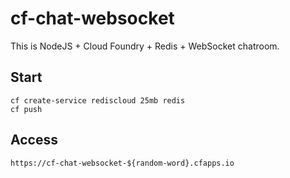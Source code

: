 # cf-chat-websocket
This is NodeJS + Cloud Foundry + Redis + WebSocket chatroom.

## Start
```
cf create-service rediscloud 25mb redis
cf push
```

## Access
```
https://cf-chat-websocket-${random-word}.cfapps.io
```
